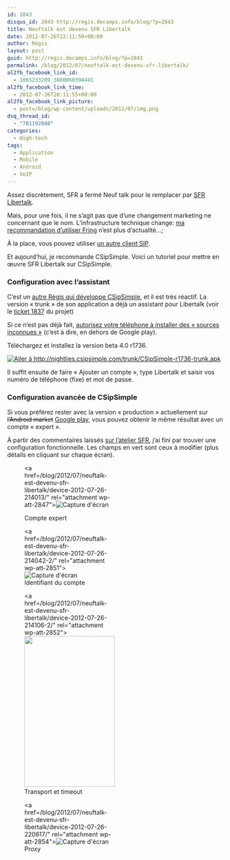 ```yaml
---
id: 2843
disqus_id: 2843 http://regis.decamps.info/blog/?p=2843
title: Neuftalk est devenu SFR Libertalk
date: 2012-07-26T22:11:50+00:00
author: Régis
layout: post
guid: http://regis.decamps.info/blog/?p=2843
permalink: /blog/2012/07/neuftalk-est-devenu-sfr-libertalk/
al2fb_facebook_link_id:
  - 1065233209_3800060394441
al2fb_facebook_link_time:
  - 2012-07-26T20:11:55+00:00
al2fb_facebook_link_picture:
  - post=/blog/wp-content/uploads/2012/07/img.png
dsq_thread_id:
  - "781192048"
categories:
  - High-tech
tags:
  - Application
  - Mobile
  - Android
  - VoIP
---
```

Assez discrètement, SFR a fermé Neuf talk pour le remplacer par [SFR Libertalk](http://www.sfr.fr/adsl-fibre/services-options/appels-repondeurs-fixes/sfr-libertalk/).

Mais, pour une fois, il ne s’agit pas que d’une changement marketing ne concernant que le nom. L’infrastructure technique change: [ma recommandation d’utiliser Fring](http://regis.decamps.info/blog/2010/05/neuftalk-et-sip/) n’est plus d’actualité…;

À la place, vous pouvez utiliser [un autre client SIP](http://regis.decamps.info/blog/2012/02/android-et-voip/ "Liste des clients SIP").
  
Et aujourd’hui, je recommande CSipSimple. Voici un tutoriel pour mettre en œuvre SFR Libertalk sur CSipSimple.

<!--more-->

### Configuration avec l’assistant

C’est un [autre Régis qui développe CSipSimple](https://play.google.com/store/apps/developer?id=Regis+Montoya "Régis Montoya développe CSipSimple"), et il est très réactif. La version « trunk » de son application a déjà un assistant pour Libertalk (voir le [ticket 1837](https://code.google.com/p/csipsimple/issues/detail?id=1837 "issue 1837 CSipSimple") du projet)

Si ce n’est pas déjà fait, [autorisez votre téléphone à installer des « sources inconnues »](http://droidsp.blogspot.fr/2012/04/comment-autoriser-les-sources-inconnues.html) (c’est à dire, en dehors de Google play).

Téléchargez et installez la version beta 4.0 r1736.
  
[<img src="/blog/wp-content/uploads/2012/07/img.png" alt="Aller à http://nightlies.csipsimple.com/trunk/CSipSimple-r1736-trunk.apk" title="CsipSimple-4.0-1736.apk" width="344" height="344" class="alignnone size-full wp-image-2844" srcset="/blog/wp-content/uploads/2012/07/img.png 344w, /blog/wp-content/uploads/2012/07/img-150x150.png 150w, /blog/wp-content/uploads/2012/07/img-100x100.png 100w" sizes="(max-width: 344px) 100vw, 344px" />](http://nightlies.csipsimple.com/trunk/CSipSimple-r1736-trunk.apk)

Il suffit ensuite de faire « Ajouter un compte », type Libertalk et saisir vos numéro de téléphone (fixe) et mot de passe.

### Configuration avancée de CSipSimple

Si vous préférez rester avec la version « production » actuellement sur <strike>l’Android market</strike> [Google play](https://play.google.com/store/apps/details?id=com.csipsimple "CSipSimple sur Google play"), vous pouvez obtenir le même résultat avec un compte « expert ».

À partir des commentaires laissés [sur l’atelier SFR](http://atelier.sfr.fr/beta-tests/sfr-libertalk-emportez-avec-vous-votre-ligne-fixe), j’ai fini par trouver une configuration fonctionnelle. Les champs en vert sont ceux à modifier (plus détails en cliquant sur chaque écran).<figure id="attachment_2847" style="width: 210px" class="wp-caption alignnone">

<a href=/blog/2012/07/neuftalk-est-devenu-sfr-libertalk/device-2012-07-26-214013/" rel="attachment wp-att-2847"><img src="/blog/wp-content/uploads/2012/07/device-2012-07-26-214013-210x350.png" alt="Capture d&#039;écran" title="device-2012-07-26-214013" width="210" height="350" class="size-medium wp-image-2847" srcset="/blog/wp-content/uploads/2012/07/device-2012-07-26-214013-210x350.png 210w, /blog/wp-content/uploads/2012/07/device-2012-07-26-214013.png 480w" sizes="(max-width: 210px) 100vw, 210px" /></a><figcaption class="wp-caption-text">Compte expert</figcaption></figure> <figure id="attachment_2851" style="width: 210px" class="wp-caption alignnone"><a href=/blog/2012/07/neuftalk-est-devenu-sfr-libertalk/device-2012-07-26-214042-2/" rel="attachment wp-att-2851"><img src="/blog/wp-content/uploads/2012/07/device-2012-07-26-2140421-210x350.png" alt="Capture d&#039;écran" title="device-2012-07-26-214042" width="210" height="350" class="size-medium wp-image-2851" srcset="/blog/wp-content/uploads/2012/07/device-2012-07-26-2140421-210x350.png 210w, /blog/wp-content/uploads/2012/07/device-2012-07-26-2140421.png 480w" sizes="(max-width: 210px) 100vw, 210px" /></a><figcaption class="wp-caption-text">Identifiant du compte</figcaption></figure> <figure id="attachment_2852" style="width: 210px" class="wp-caption alignnone"><a href=/blog/2012/07/neuftalk-est-devenu-sfr-libertalk/device-2012-07-26-214106-2/" rel="attachment wp-att-2852"><img src="/blog/wp-content/uploads/2012/07/device-2012-07-26-2141061-210x350.png" alt="" title="device-2012-07-26-214106" width="210" height="350" class="size-medium wp-image-2852" srcset="/blog/wp-content/uploads/2012/07/device-2012-07-26-2141061-210x350.png 210w, /blog/wp-content/uploads/2012/07/device-2012-07-26-2141061.png 480w" sizes="(max-width: 210px) 100vw, 210px" /></a><figcaption class="wp-caption-text">Transport et timeout</figcaption></figure> <figure id="attachment_2854" style="width: 210px" class="wp-caption alignnone"><a href=/blog/2012/07/neuftalk-est-devenu-sfr-libertalk/device-2012-07-26-220617/" rel="attachment wp-att-2854"><img src="/blog/wp-content/uploads/2012/07/device-2012-07-26-220617-210x350.png" alt="Capture d&#039;écran" title="device-2012-07-26-220617" width="210" height="350" class="size-medium wp-image-2854" srcset="/blog/wp-content/uploads/2012/07/device-2012-07-26-220617-210x350.png 210w, /blog/wp-content/uploads/2012/07/device-2012-07-26-220617.png 480w" sizes="(max-width: 210px) 100vw, 210px" /></a><figcaption class="wp-caption-text">Proxy</figcaption></figure>
